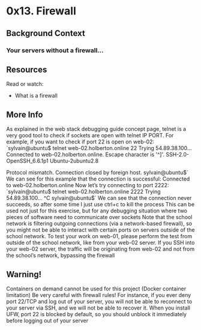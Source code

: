 # 0x13. Firewall

## Background Context
### Your servers without a firewall…

## Resources
Read or watch:
- What is a firewall

## More Info
As explained in the web stack debugging guide concept page, telnet is a very good tool to check if sockets are open with telnet IP PORT. For example, if you want to check if port 22 is open on web-02:
`sylvain@ubuntu$ telnet web-02.holberton.online 22
Trying 54.89.38.100...
Connected to web-02.holberton.online.
Escape character is '^]'.
SSH-2.0-OpenSSH_6.6.1p1 Ubuntu-2ubuntu2.8

Protocol mismatch.
Connection closed by foreign host.
sylvain@ubuntu$`
We can see for this example that the connection is successful: 
Connected to web-02.holberton.online
Now let’s try connecting to port 2222:
`sylvain@ubuntu$ telnet web-02.holberton.online 2222
Trying 54.89.38.100...
^C
sylvain@ubuntu$`
We can see that the connection never succeeds, so after some time I just use ctrl+c to kill the process
This can be used not just for this exercise, but for any debugging situation where two pieces of software need to communicate over sockets
Note that the school network is filtering outgoing connections (via a network-based firewall), so you might not be able to interact with certain ports on servers outside of the school network. To test your work on web-01, please perform the test from outside of the school network, like from your web-02 server. If you SSH into your web-02 server, the traffic will be originating from web-02 and not from the school’s network, bypassing the firewall
## Warning!
Containers on demand cannot be used for this project (Docker container limitation)
Be very careful with firewall rules! For instance, if you ever deny port 22/TCP and log out of your server, you will not be able to reconnect to your server via SSH, and we will not be able to recover it. When you install UFW, port 22 is blocked by default, so you should unblock it immediately before logging out of your server
